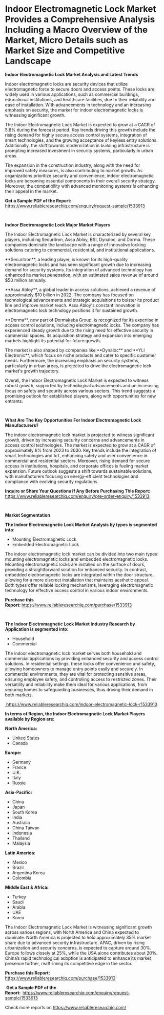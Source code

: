 <p><h1>Indoor Electromagnetic Lock Market Provides a Comprehensive Analysis Including a Macro Overview of the Market, Micro Details such as Market Size and Competitive Landscape</h1></p><p><strong>Indoor Electromagnetic Lock Market Analysis and Latest Trends</strong></p>
<p><p>Indoor electromagnetic locks are security devices that utilize electromagnetic force to secure doors and access points. These locks are widely used in various applications, such as commercial buildings, educational institutions, and healthcare facilities, due to their reliability and ease of installation. With advancements in technology and an increasing emphasis on security, the market for indoor electromagnetic locks is witnessing significant growth.</p><p>The Indoor Electromagnetic Lock Market is expected to grow at a CAGR of 5.8% during the forecast period. Key trends driving this growth include the rising demand for highly secure access control systems, integration of smart technologies, and the growing acceptance of keyless entry solutions. Additionally, the shift towards modernization in building infrastructure is prompting increased investment in security systems, particularly in urban areas. </p><p>The expansion in the construction industry, along with the need for improved safety measures, is also contributing to market growth. As organizations prioritize security and convenience, indoor electromagnetic locks are becoming essential components in their overall security strategy. Moreover, the compatibility with advanced monitoring systems is enhancing their appeal in the market.</p></p>
<p><strong>Get a Sample PDF of the Report:&nbsp;</strong> <a href="https://www.reliableresearchiq.com/enquiry/request-sample/1533913?utm_campaign=3100&utm_medium=2&utm_source=Github&utm_content=ia&utm_term=11042025&utm_id=indoor-electromagnetic-lock">https://www.reliableresearchiq.com/enquiry/request-sample/1533913</a></p>
<p>&nbsp;</p>
<p><strong>Indoor Electromagnetic Lock Major Market Players</strong></p>
<p><p>The Indoor Electromagnetic Lock Market is characterized by several key players, including Securitron, Assa Abloy, BSI, Dynaloc, and Dorma. These companies dominate the landscape with a range of innovative locking solutions catering to commercial, residential, and institutional applications.</p><p>**Securitron**, a leading player, is known for its high-quality electromagnetic locks and has seen significant growth due to increasing demand for security systems. Its integration of advanced technology has enhanced its market penetration, with an estimated sales revenue of around $50 million annually.</p><p>**Assa Abloy**, a global leader in access solutions, achieved a revenue of approximately $10 billion in 2022. The company has focused on technological advancements and strategic acquisitions to bolster its product line and improve market reach. Assa Abloy's constant innovation in electromagnetic lock technology positions it for sustained growth.</p><p>**Dorma**, now part of Dormakaba Group, is recognized for its expertise in access control solutions, including electromagnetic locks. The company has experienced steady growth due to the rising need for effective security in commercial spaces. Its acquisition strategy and expansion into emerging markets highlight its potential for future growth.</p><p>The market is also shaped by companies like **Dynaloc** and **YLI Electronic**, which focus on niche products and cater to specific customer needs. Furthermore, the increasing emphasis on security systems, particularly in urban areas, is projected to drive the electromagnetic lock market's growth trajectory.</p><p>Overall, the Indoor Electromagnetic Lock Market is expected to witness robust growth, supported by technological advancements and an increasing focus on safety and security across various sectors. This trend suggests a promising outlook for established players, along with opportunities for new entrants.</p></p>
<p>&nbsp;</p>
<p><strong>What Are The Key Opportunities For Indoor Electromagnetic Lock Manufacturers?</strong></p>
<p><p>The indoor electromagnetic lock market is projected to witness significant growth, driven by increasing security concerns and advancements in access control technologies. The market is expected to grow at a CAGR of approximately 8% from 2023 to 2030. Key trends include the integration of smart technologies and IoT, enhancing safety and user convenience in commercial and residential sectors. Moreover, rising demand for secure access in institutions, hospitals, and corporate offices is fueling market expansion. Future outlook suggests a shift towards sustainable solutions, with manufacturers focusing on energy-efficient technologies and compliance with evolving security regulations.</p></p>
<p><strong>Inquire or Share Your Questions If Any Before Purchasing This Report:</strong> <a href="https://www.reliableresearchiq.com/enquiry/pre-order-enquiry/1533913?utm_campaign=3100&utm_medium=2&utm_source=Github&utm_content=ia&utm_term=11042025&utm_id=indoor-electromagnetic-lock">https://www.reliableresearchiq.com/enquiry/pre-order-enquiry/1533913</a></p>
<p>&nbsp;</p>
<p><strong>Market Segmentation</strong></p>
<p><strong>The Indoor Electromagnetic Lock Market Analysis by types is segmented into:</strong></p>
<p><ul><li>Mounting Electromagnetic Lock</li><li>Embedded Electromagnetic Lock</li></ul></p>
<p><p>The indoor electromagnetic lock market can be divided into two main types: mounting electromagnetic locks and embedded electromagnetic locks. Mounting electromagnetic locks are installed on the surface of doors, providing a straightforward solution for enhanced security. In contrast, embedded electromagnetic locks are integrated within the door structure, allowing for a more discreet installation that maintains aesthetic appeal. Both types offer reliable locking mechanisms, leveraging electromagnetic technology for effective access control in various indoor environments.</p></p>
<p><strong>Purchase this Report:&nbsp;</strong><a href="https://www.reliableresearchiq.com/purchase/1533913?utm_campaign=3100&utm_medium=2&utm_source=Github&utm_content=ia&utm_term=11042025&utm_id=indoor-electromagnetic-lock">https://www.reliableresearchiq.com/purchase/1533913</a></p>
<p>&nbsp;</p>
<p><strong>The Indoor Electromagnetic Lock Market Industry Research by Application is segmented into:</strong></p>
<p><ul><li>Household</li><li>Commercial</li></ul></p>
<p><p>The indoor electromagnetic lock market serves both household and commercial applications by providing enhanced security and access control solutions. In residential settings, these locks offer convenience and safety, allowing homeowners to manage entry points easily and securely. In commercial environments, they are vital for protecting sensitive areas, ensuring employee safety, and controlling access to restricted zones. Their versatility and reliability make them ideal for various applications, from securing homes to safeguarding businesses, thus driving their demand in both markets.</p></p>
<p><a href="https://www.reliableresearchiq.com/indoor-electromagnetic-lock-r1533913?utm_campaign=3100&utm_medium=2&utm_source=Github&utm_content=ia&utm_term=11042025&utm_id=indoor-electromagnetic-lock">&nbsp;https://www.reliableresearchiq.com/indoor-electromagnetic-lock-r1533913</a></p>
<p><strong>In terms of Region, the Indoor Electromagnetic Lock Market Players available by Region are:</strong></p>
<p>
    <p> <strong> North America: </strong>
        <ul>
            <li>United States</li>
            <li>Canada</li>
        </ul>
        </p> 
    <p> <strong> Europe: </strong>
        <ul>
            <li>Germany</li>
            <li>France</li>
            <li>U.K.</li>
            <li>Italy</li>
            <li>Russia</li>
        </ul>
        </p> 
    <p> <strong> Asia-Pacific: </strong>
        <ul>
            <li>China</li>
            <li>Japan</li>
            <li>South Korea</li>
            <li>India</li>
            <li>Australia</li>
            <li>China Taiwan</li>
            <li>Indonesia</li>
            <li>Thailand</li>
            <li>Malaysia</li>
        </ul>
        </p> 
    <p> <strong> Latin America: </strong>
        <ul>
            <li>Mexico</li>
            <li>Brazil</li>
            <li>Argentina Korea</li>
            <li>Colombia</li>
        </ul>
        </p> 
    <p> <strong> Middle East & Africa: </strong>
        <ul>
            <li>Turkey</li>
            <li>Saudi</li>
            <li>Arabia</li>
            <li>UAE</li>
            <li>Korea</li>
        </ul>
    </p>
    </p>
<p><p>The Indoor Electromagnetic Lock Market is witnessing significant growth across various regions, with North America and China expected to dominate. North America is projected to hold approximately 35% market share due to advanced security infrastructure. APAC, driven by rising urbanization and security concerns, is expected to capture around 30%. Europe follows closely at 25%, while the USA alone contributes about 20%. China’s rapid technological adoption is anticipated to enhance its market presence further, reaffirming its competitive edge in the sector.</p></p>
<p><strong>Purchase this Report: </strong><a href="https://www.reliableresearchiq.com/purchase/1533913?utm_campaign=3100&utm_medium=2&utm_source=Github&utm_content=ia&utm_term=11042025&utm_id=indoor-electromagnetic-lock">https://www.reliableresearchiq.com/purchase/1533913</a></p>
<p>&nbsp;<strong>Get a Sample PDF of the Report:&nbsp;&nbsp;</strong><a href="https://www.reliableresearchiq.com/enquiry/request-sample/1533913?utm_campaign=3100&utm_medium=2&utm_source=Github&utm_content=ia&utm_term=11042025&utm_id=indoor-electromagnetic-lock">https://www.reliableresearchiq.com/enquiry/request-sample/1533913</a></p>
<p><strong></strong></p>
<p>Check more reports on <a href="https://www.reliableresearchiq.com/?utm_campaign=3100&utm_medium=2&utm_source=Github&utm_content=ia&utm_term=11042025&utm_id=indoor-electromagnetic-lock">https://www.reliableresearchiq.com/</a></p>